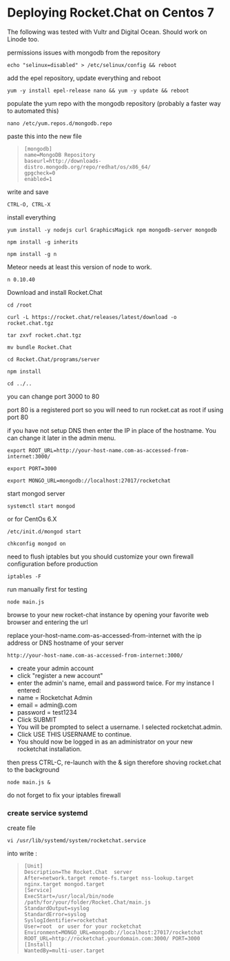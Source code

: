 # Deploying Rocket.Chat on Centos 7

The following was tested with Vultr and Digital Ocean.  Should work on Linode too. 

permissions issues with mongodb from the repository

`echo "selinux=disabled" > /etc/selinux/config && reboot`

add the epel repository, update everything and reboot

`yum -y install epel-release nano && yum -y update && reboot`

populate the yum repo with the mongodb repository (probably a faster way to automated this)

`nano /etc/yum.repos.d/mongodb.repo`

paste this into the new file

>     [mongodb]
>     name=MongoDB Repository
>     baseurl=http://downloads-distro.mongodb.org/repo/redhat/os/x86_64/
>     gpgcheck=0
>     enabled=1

write and save

`CTRL-O, CTRL-X`

install everything

`yum install -y nodejs curl GraphicsMagick npm mongodb-server mongodb`

`npm install -g inherits`

`npm install -g n`

Meteor needs at least this version of node to work.

`n 0.10.40`

Download and install Rocket.Chat

`cd /root`

`curl -L https://rocket.chat/releases/latest/download -o rocket.chat.tgz`

`tar zxvf rocket.chat.tgz`

`mv bundle Rocket.Chat`

`cd Rocket.Chat/programs/server`

`npm install`

`cd ../..`

you can change port 3000 to 80

port 80 is a registered port so you will need to run rocket.cat as root if using port 80

if you have not setup DNS then enter the IP in place of the hostname.  You can change it later in the admin menu. 

`export ROOT_URL=http://your-host-name.com-as-accessed-from-internet:3000/`

`export PORT=3000`

`export MONGO_URL=mongodb://localhost:27017/rocketchat`

start mongod server

`systemctl start mongod`

or  for CentOs 6.X


`/etc/init.d/mongod start`

`chkconfig mongod on`

need to flush iptables but you should customize your own firewall configuration before production

`iptables -F`

run manually first for testing

`node main.js`

browse to your new rocket-chat instance by opening your favorite web browser and entering the url

replace your-host-name.com-as-accessed-from-internet with the ip address or DNS hostname of your server

`http://your-host-name.com-as-accessed-from-internet:3000/`

* create your admin account
* click "register a new account"
* enter the admin's name, email and password twice.  For my instance I entered:
* name = Rocketchat Admin
* email = admin@<my domain>.com
* password = test1234
* Click SUBMIT
* You will be prompted to select a username.  I selected rocketchat.admin.  
* Click USE THIS USERNAME to continue.
* You should now be logged in as an administrator on your new rocketchat installation.

then press CTRL-C, re-launch with the & sign therefore shoving rocket.chat to the background

`node main.js &`

do not forget to fix your iptables firewall

### create service systemd
create file 

`vi /usr/lib/systemd/system/rocketchat.service`

into write : 

>     [Unit]
>     Description=The Rocket.Chat  server
>     After=network.target remote-fs.target nss-lookup.target nginx.target mongod.target
>     [Service]
>     ExecStart=/usr/local/bin/node /path/for/your/folder/Rocket.Chat/main.js
>     StandardOutput=syslog
>     StandardError=syslog
>     SyslogIdentifier=rocketchat
>     User=root  or user for your rocketchat
>     Environment=MONGO_URL=mongodb://localhost:27017/rocketchat ROOT_URL=http://rocketchat.yourdomain.com:3000/ PORT=3000
>     [Install]
>     WantedBy=multi-user.target
